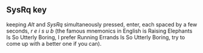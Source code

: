 SysRq key
---
keeping *Alt* and *SysRq* simultaneously pressed, enter, each spaced by a few seconds, *r e i s u b* (the famous mnemonics in English is Raising Elephants Is So Utterly Boring, I prefer Running Errands Is So Utterly Boring, try to come up with a better one if you can).